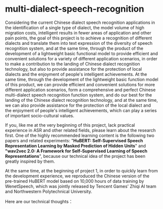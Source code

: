 # multi-dialect-speech-recognition

Considering the current Chinese dialect speech recognition applications in the identification of a single type of dialect, the model volume of high migration costs, intelligent results in fewer areas of application and other pain points, the goal of this project is to achieve a recognition of different dialects and translate them into text expression of the diversity of speech recognition system, and at the same time, through the product of the development of a lightweight basic functional model to provide efficient and convenient solutions for a variety of different application scenarios, in order to make a contribution to the landing of Chinese dialect recognition technology, but also to provide assistance for the protection of local dialects and the enjoyment of people's intelligent achievements. At the same time, through the development of the lightweight basic function model of this product, we can provide efficient and convenient solutions for more different application scenarios, form a comprehensive and perfect Chinese multi-dialect speech recognition function system, and do our best for the landing of the Chinese dialect recognition technology, and at the same time, we can also provide assistance for the protection of the local dialect and the enjoyment of people's intelligent achievements, which can play a series of important socio-cultural values.

If you, like me at the very beginning of this project, lack practical experience in ASR and other related fields, please learn about the research first. One of the highly recommended learning content is the following two papers and related experiments: "**HuBERT: Self-Supervised Speech Representation Learning by Masked Prediction of Hidden Units**" and **"wav2vec 2.0: A Framework for Self-Supervised Learning of Speech Representations**", because our technical idea of the project has been greatly inspired by them.

At the same time, at the beginning of project 1, in order to quickly learn from the development experience, we reproduced the Chinese version of the pre-trained HuBERT model based on 10,000 hours of data training by WenetSpeech, which was jointly released by Tencent Games' Zhiqi AI team and Northwestern Polytechnical University.

Here are our technical thoughts：

